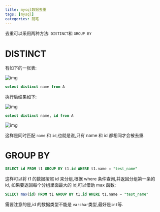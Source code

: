```yaml
---
title: mysql数据去重
tags: [mysql]
categories: 随笔
---
```


去重可以采用两种方法: `DISTINCT`和 `GROUP BY`

# DISTINCT

有如下的一张表:

![img](https://i.loli.net/2020/05/07/9adLEjgo473sNK1.png)

```sql
select distinct name from A

```

执行后结果如下:

![img](https://i.loli.net/2020/05/07/xuAZ53zMHoFhXW2.png)

```sql
select distinct name, id from A

```

![img](https://i.loli.net/2020/05/07/ygeJdSLKMarvk5N.png)

这样是同时匹配 `name` 和 `id`,也就是说,只有 name
和 id 都相同才会被去重.

# GROUP BY

```sql
SELECT id FROM t1 GROUP BY t1.id WHERE t1.name = "test_name"
```

这样可以将 t1 的数据按照 id 来分组,根据 where 条件查询,并返回分组第一条的 id,
如果要返回每个分组里面最大的 id,可以借助 max 函数:

```sql
SELECT max(id) FROM t1 GROUP BY t1.id WHERE t1.name = "test_name"
```

需要注意的是,id 的数据类型不能是 `varchar`类型,最好是`int`等.
